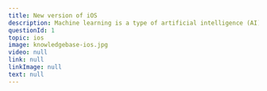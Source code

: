 ```yaml
---
title: New version of iOS
description: Machine learning is a type of artificial intelligence (AI) that provides computers with the ability to learn without being explicitly programmed. Machine learning focuses on the development of computer programs that can change when exposed to new data.
questionId: 1
topic: ios
image: knowledgebase-ios.jpg
video: null
link: null
linkImage: null
text: null
---
```

